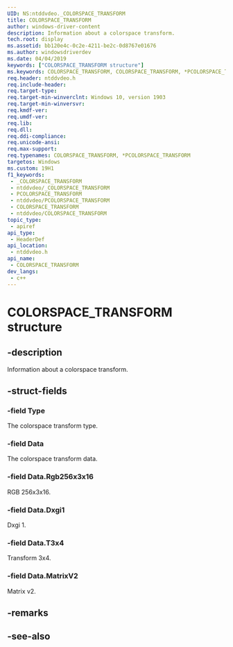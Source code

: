 ```yaml
---
UID: NS:ntddvdeo._COLORSPACE_TRANSFORM
title: COLORSPACE_TRANSFORM
author: windows-driver-content
description: Information about a colorspace transform.
tech.root: display
ms.assetid: bb120e4c-0c2e-4211-be2c-0d8767e01676
ms.author: windowsdriverdev
ms.date: 04/04/2019
keywords: ["COLORSPACE_TRANSFORM structure"]
ms.keywords: COLORSPACE_TRANSFORM, COLORSPACE_TRANSFORM, *PCOLORSPACE_TRANSFORM,
req.header: ntddvdeo.h
req.include-header: 
req.target-type: 
req.target-min-winverclnt: Windows 10, version 1903
req.target-min-winversvr: 
req.kmdf-ver: 
req.umdf-ver: 
req.lib: 
req.dll: 
req.ddi-compliance: 
req.unicode-ansi: 
req.max-support: 
req.typenames: COLORSPACE_TRANSFORM, *PCOLORSPACE_TRANSFORM
targetos: Windows
ms.custom: 19H1
f1_keywords:
 - _COLORSPACE_TRANSFORM
 - ntddvdeo/_COLORSPACE_TRANSFORM
 - PCOLORSPACE_TRANSFORM
 - ntddvdeo/PCOLORSPACE_TRANSFORM
 - COLORSPACE_TRANSFORM
 - ntddvdeo/COLORSPACE_TRANSFORM
topic_type:
 - apiref
api_type:
 - HeaderDef
api_location:
 - ntddvdeo.h
api_name:
 - COLORSPACE_TRANSFORM
dev_langs:
 - c++
---
```


# COLORSPACE_TRANSFORM structure


## -description

Information about a colorspace transform.

## -struct-fields

### -field Type

The colorspace transform type.

### -field Data

The colorspace transform data.

### -field Data.Rgb256x3x16

RGB 256x3x16.

### -field Data.Dxgi1

Dxgi 1.

### -field Data.T3x4

Transform 3x4.

### -field Data.MatrixV2

 
Matrix v2.

## -remarks

## -see-also

